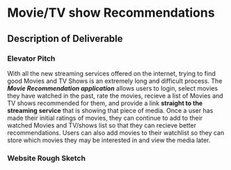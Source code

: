 # Movie/TV show Recommendations


## Description of Deliverable


### Elevator Pitch

With all the new streaming services offered on the internet, trying to find good Movies and TV Shows is an extremely long and difficult process. The ***Movie Recommendation application*** allows users to login, select movies they have watched in the past, rate the movies, recieve a list of Movies and TV shows recommended for them, and provide a link **straight to the streaming service** that is showing that piece of media. Once a user has made their initial ratings of movies, they can continue to add to their watched Movies and TV/shows list so that they can recieve better recommendations. Users can also add movies to their watchlist so they can store which movies they may be interested in and view the media later. 


### Website Rough Sketch
